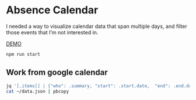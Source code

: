 # Absence Calendar

I needed a way to visualize calendar data that span multiple days,
and filter those events that I'm not interested in.

[DEMO](https://budavariam.github.io/absence-calendar)

```bash
npm run start
```

## Work from google calendar

```bash
jq '[.items[] | {"who": .summary, "start": .start.date,  "end": .end.date}]' ~/export.json > ~/data.json
cat ~/data.json | pbcopy
```
